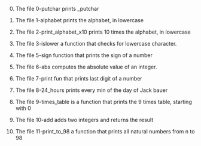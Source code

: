 0. The file 0-putchar prints _putchar

1. The file 1-alphabet prints the alphabet, in lowercase

2. The file 2-print_alphabet_x10 prints 10 times the alphabet, in lowercase

3. The file 3-islower  a function that checks for lowercase character.

4. The file 5-sign function that prints the sign of a number

6. The file 6-abs computes the absolute value of an integer.

7. The file 7-print fun that prints last digit of a number

8. The file 8-24_hours prints every min of the day of Jack bauer

9. The file 9-times_table is a function that prints the 9 times table, starting with 0

10. The file 10-add adds two integers and returns the result

11. The file 11-print_to_98 a function that prints all natural numbers from n to 98
